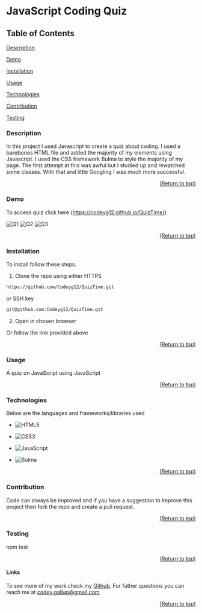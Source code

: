<a href="#readme-top"></a>
# JavaScript Coding Quiz

  ## Table of Contents
  [Description](#description)
  
  [Demo](#demo)

  [Installation](#installation)

  [Usage](#usage)

  [Technologies](#tech)

  [Contribution](#contribution)

  [Testing](#test)

  ### Description
  
  In this project I used Javascript to create a quiz about coding. I used a barebones HTML file and added the majority of my elements using Javascript. I used the CSS framework Bulma to style the majority of my page. The first attempt at this was awful but I studied up and rewatched some classes. With that and little Googling I was much more successful.

  <p align="right"><a href="#readme-top">(Return to top)</a></p>

  ### Demo

To access quiz click here (https://codeyg12.github.io/QuizTime/)


  ![Q1](https://user-images.githubusercontent.com/103782398/176784186-6c91af15-b4e5-4fc2-ad42-1962e2acd75e.png)
![Q2](https://user-images.githubusercontent.com/103782398/176784232-266c7086-656c-48f8-a644-2b9654661996.png)
![Q3](https://user-images.githubusercontent.com/103782398/176784244-0ecbe5a8-ba03-4d42-afef-925d3be2112f.png)

  <p align="right"><a href="#readme-top">(Return to top)</a></p>
  
  ### Installation

  To install follow these steps. 
  1. Clone the repo using either HTTPS 

  ```sh
  https://github.com/Codeyg12/QuizTime.git
  ```
   or SSH key 

   ```sh
   git@github.com:Codeyg12/QuizTime.git
   ```
 2. Open in chosen browser


 Or follow the link provided above

 <p align="right"><a href="#readme-top">(Return to top)</a></p>

  ### Usage

  A quiz on JavaScript using JavaScript

  <p align="right"><a href="#readme-top">(Return to top)</a></p>

  ### Technologies

  Below are the languages and frameworks/libraries used

  * ![HTML5](https://img.shields.io/badge/html5-%23E34F26.svg?style=for-the-badge&logo=html5&logoColor=white)

  * ![CSS3](https://img.shields.io/badge/css3-%231572B6.svg?style=for-the-badge&logo=css3&logoColor=white)

  * ![JavaScript](https://img.shields.io/badge/javascript-%23323330.svg?style=for-the-badge&logo=javascript&logoColor=%23F7DF1E)

  * ![Bulma](https://img.shields.io/badge/bulma-00D0B1?style=for-the-badge&logo=bulma&logoColor=white)

  <p align="right"><a href="#readme-top">(Return to top)</a></p>

  ### Contribution

  Code can always be improved and if you have a suggestion to improve this project then fork the repo and create a pull request.

  <p align="right"><a href="#readme-top">(Return to top)</a></p>

  ### Testing

  npm test

  <p align="right"><a href="#readme-top">(Return to top)</a></p>

  #### Links

  To see more of my work check my [Github](https://github.com/Codeyg12). For futher questions you can reach me at codey.gallup@gmail.com.

  <p align="right"><a href="#readme-top">(Return to top)</a></p>
